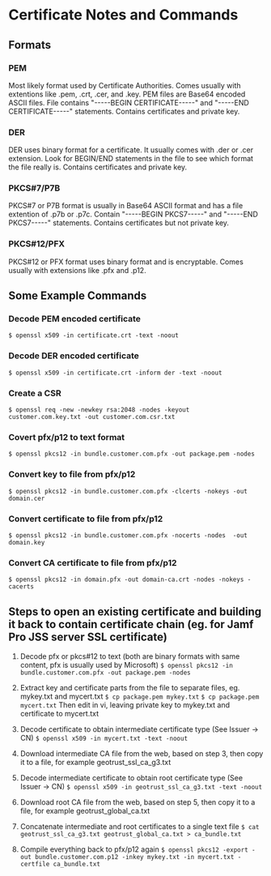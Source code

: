 # Certificate Notes and Commands

## Formats

### PEM
Most likely format used by Certificate Authorities. Comes usually with extentions like .pem, .crt, .cer, and .key. PEM files are Base64 encoded ASCII files. File contains "-----BEGIN CERTIFICATE-----" and "-----END CERTIFICATE-----" statements. Contains certificates and private key.

### DER
DER uses binary format for a certificate. It usually comes with .der or .cer extension. Look for BEGIN/END statements in the file to see which format the file really is. Contains certificates and private key.

### PKCS#7/P7B
PKCS#7 or P7B format is usually in Base64 ASCII format and has a file extention of .p7b or .p7c. Contain "-----BEGIN PKCS7-----" and "-----END PKCS7-----" statements. Contains certificates but not private key.

### PKCS#12/PFX
PKCS#12 or PFX format uses binary format and is encryptable. Comes usually with extensions like .pfx and .p12.

## Some Example Commands

### Decode PEM encoded certificate
`$ openssl x509 -in certificate.crt -text -noout`

### Decode DER encoded certificate
`$ openssl x509 -in certificate.crt -inform der -text -noout`

### Create a CSR
`$ openssl req -new -newkey rsa:2048 -nodes -keyout customer.com.key.txt -out customer.com.csr.txt`

### Covert pfx/p12 to text format
`$ openssl pkcs12 -in bundle.customer.com.pfx -out package.pem -nodes`

### Convert key to file from pfx/p12
`$ openssl pkcs12 -in bundle.customer.com.pfx -clcerts -nokeys -out domain.cer`

### Convert certificate to file from pfx/p12
`$ openssl pkcs12 -in bundle.customer.com.pfx -nocerts -nodes  -out domain.key`

### Convert CA certificate to file from pfx/p12
`$ openssl pkcs12 -in domain.pfx -out domain-ca.crt -nodes -nokeys -cacerts`

## Steps to open an existing certificate and building it back to contain certificate chain (eg. for Jamf Pro JSS server SSL certificate)

1. Decode pfx or pkcs#12 to text (both are binary formats with same content, pfx is usually used by Microsoft)
`$ openssl pkcs12 -in bundle.customer.com.pfx -out package.pem -nodes`

2. Extract key and certificate parts from the file to separate files, eg. mykey.txt and mycert.txt
`$ cp package.pem mykey.txt`
`$ cp package.pem mycert.txt`
Then edit in vi, leaving private key to mykey.txt and certificate to mycert.txt

3. Decode certificate to obtain intermediate certificate type (See Issuer -> CN)
`$ openssl x509 -in mycert.txt -text -noout`

4. Download intermediate CA file from the web, based on step 3, then copy it to a file, for example geotrust_ssl_ca_g3.txt

5. Decode intermediate certificate to obtain root certificate type (See Issuer -> CN)
`$ openssl x509 -in geotrust_ssl_ca_g3.txt -text -noout`

6. Download root CA file from the web, based on step 5, then copy it to a file, for example geotrust_global_ca.txt

7. Concatenate intermediate and root certificates to a single text file
`$ cat geotrust_ssl_ca_g3.txt geotrust_global_ca.txt > ca_bundle.txt`

8. Compile everything back to pfx/p12 again
`$ openssl pkcs12 -export -out bundle.customer.com.p12 -inkey mykey.txt -in mycert.txt -certfile ca_bundle.txt`
